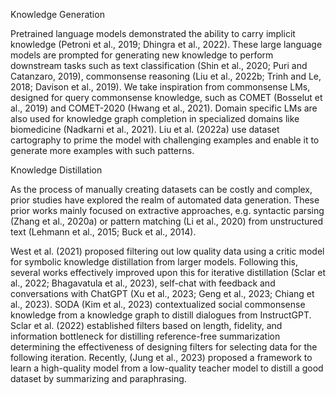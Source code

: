 Knowledge Generation

Pretrained language
models demonstrated the ability to carry implicit
knowledge (Petroni et al., 2019; Dhingra et al.,
2022). These large language models are prompted
for generating new knowledge to perform downstream tasks such as text classification (Shin et al.,
2020; Puri and Catanzaro, 2019), commonsense
reasoning (Liu et al., 2022b; Trinh and Le, 2018;
Davison et al., 2019). We take inspiration from
commonsense LMs, designed for query commonsense knowledge, such as COMET (Bosselut et al.,
2019) and COMET-2020 (Hwang et al., 2021).
Domain specific LMs are also used for knowledge graph completion in specialized domains like
biomedicine (Nadkarni et al., 2021). Liu et al.
(2022a) use dataset cartography to prime the model
with challenging examples and enable it to generate
more examples with such patterns.



Knowledge Distillation 

As the process of manually creating datasets can be costly and complex,
prior studies have explored the realm of automated
data generation. These prior works mainly focused
on extractive approaches, e.g. syntactic parsing
(Zhang et al., 2020a) or pattern matching (Li et al.,
2020) from unstructured text (Lehmann et al., 2015;
Buck et al., 2014).

West et al. (2021) proposed filtering out low quality data using a critic model for symbolic knowledge distillation from larger models. Following
this, several works effectively improved upon this
for iterative distillation (Sclar et al., 2022; Bhagavatula et al., 2023), self-chat with feedback and
conversations with ChatGPT (Xu et al., 2023; Geng
et al., 2023; Chiang et al., 2023). SODA (Kim et al.,
2023) contextualized social commonsense knowledge from a knowledge graph to distill dialogues
from InstructGPT. Sclar et al. (2022) established
filters based on length, fidelity, and information bottleneck for distilling reference-free summarization
determining the effectiveness of designing filters
for selecting data for the following iteration. Recently, (Jung et al., 2023) proposed a framework
to learn a high-quality model from a low-quality
teacher model to distill a good dataset by summarizing and paraphrasing.
